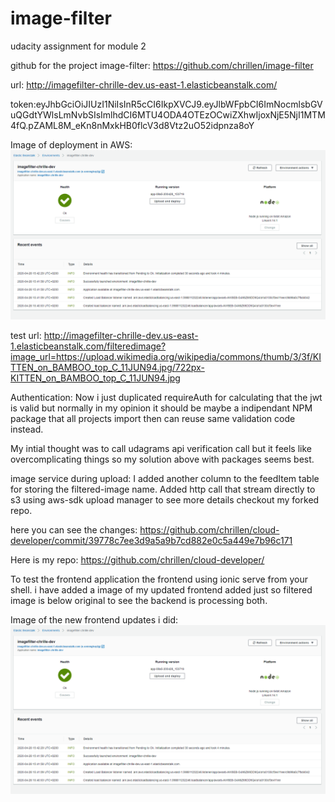 # image-filter
udacity assignment for module 2

github for the project image-filter: https://github.com/chrillen/image-filter

url: http://imagefilter-chrille-dev.us-east-1.elasticbeanstalk.com/

token:eyJhbGciOiJIUzI1NiIsInR5cCI6IkpXVCJ9.eyJlbWFpbCI6ImNocmlsbGVuQGdtYWlsLmNvbSIsImlhdCI6MTU4ODA4OTEzOCwiZXhwIjoxNjE5NjI1MTM4fQ.pZAML8M_eKn8nMxkHB0flcV3d8Vtz2uO52idpnza8oY

Image of deployment in AWS:
![image of deployment](https://github.com/chrillen/image-filter/blob/master/deployment_screenshots/imagefilter-deployed-elastic-beanstalk.png)

test url: http://imagefilter-chrille-dev.us-east-1.elasticbeanstalk.com/filteredimage?image_url=https://upload.wikimedia.org/wikipedia/commons/thumb/3/3f/KITTEN_on_BAMBOO_top_C_11JUN94.jpg/722px-KITTEN_on_BAMBOO_top_C_11JUN94.jpg

Authentication:
Now i just duplicated requireAuth for calculating that the jwt is valid but normally in my opinion it should be maybe a indipendant NPM package that all projects import then can reuse same validation code instead.

My intial thought was to call udagrams api verification call but it feels like overcomplicating things so my solution above with packages seems best.

image service during upload:
I added another column to the feedItem table for storing the filtered-image name.
Added http call that stream directly to s3 using aws-sdk upload manager to see more details checkout my forked repo.

here you can see the changes:
https://github.com/chrillen/cloud-developer/commit/39778c7ee3d9a5a9b7cd882e0c5a449e7b96c171

Here is my repo:
https://github.com/chrillen/cloud-developer/


To test the frontend application the frontend using ionic serve from your shell.
i have added a image of my updated frontend added just so filtered image is below original to see the backend is processing both.

Image of the new frontend updates i did:
![image of new frontend](https://github.com/chrillen/image-filter/blob/master/deployment_screenshots/imagefilter-deployed-elastic-beanstalk.png)

